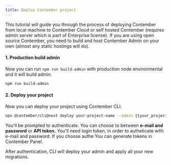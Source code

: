 ```yaml
---
title: Deploy Contember project
---
```


This tutorial will guide you through the process of deploying Contember from local machine to Contember Cloud or self hosted Contember (requires admin server which is part of Enterprise license). If you are using open source Contember, you need to build and host Contember Admin on your own (almost any static hostings will do).

#### 1. Production build admin

Now you can run `npm run build-admin` with production node environmental and it will build admin.

```bash
npm run build-admin
```

#### 2. Deploy your project

Now you can deploy your project using Contember CLI.

```bash
npx @contember/cli@next deploy your-project-name --admin {{your_project_admin_url}} --instance {{your_project_api_url}}
```

You'll be prompted to authenticate. You can choose to between **e-mail and password** or **API token.** You'll need login token, in order to autheticate with e-mail and password. If you choose authe You can generate tokens in Contember Panel.

After authentication, CLI will deploy your admin and apply all your new migrations.
